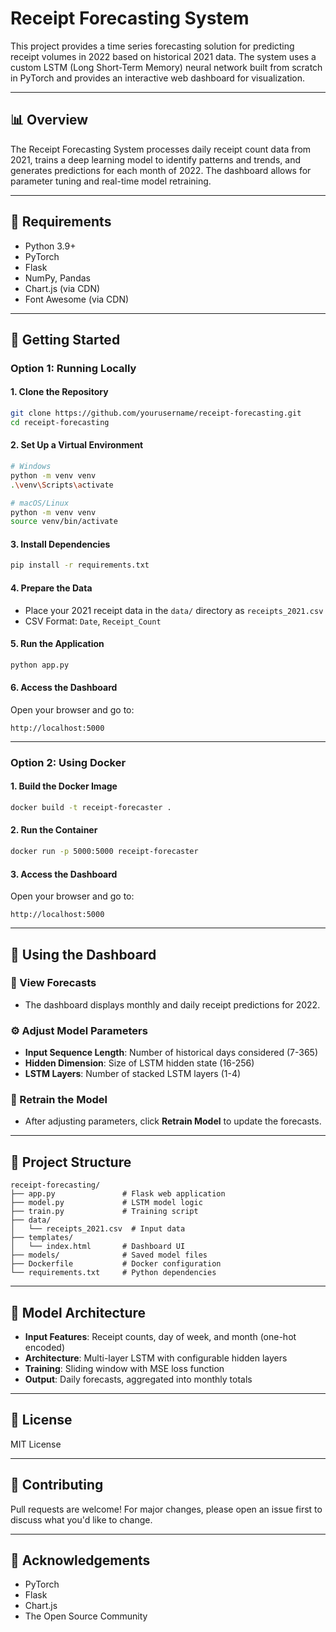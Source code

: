 # Receipt Forecasting System

This project provides a time series forecasting solution for predicting receipt volumes in 2022 based on historical 2021 data. The system uses a custom LSTM (Long Short-Term Memory) neural network built from scratch in PyTorch and provides an interactive web dashboard for visualization.

---

## 📊 Overview

The Receipt Forecasting System processes daily receipt count data from 2021, trains a deep learning model to identify patterns and trends, and generates predictions for each month of 2022. The dashboard allows for parameter tuning and real-time model retraining.

---

## 🚀 Requirements

- Python 3.9+
- PyTorch
- Flask
- NumPy, Pandas
- Chart.js (via CDN)
- Font Awesome (via CDN)

---

## 📅 Getting Started

### Option 1: Running Locally

#### 1. Clone the Repository
```bash
git clone https://github.com/yourusername/receipt-forecasting.git
cd receipt-forecasting
```

#### 2. Set Up a Virtual Environment
```bash
# Windows
python -m venv venv
.\venv\Scripts\activate

# macOS/Linux
python -m venv venv
source venv/bin/activate
```

#### 3. Install Dependencies
```bash
pip install -r requirements.txt
```

#### 4. Prepare the Data
- Place your 2021 receipt data in the `data/` directory as `receipts_2021.csv`
- CSV Format: `Date`, `Receipt_Count`

#### 5. Run the Application
```bash
python app.py
```

#### 6. Access the Dashboard
Open your browser and go to:
```
http://localhost:5000
```

---

### Option 2: Using Docker

#### 1. Build the Docker Image
```bash
docker build -t receipt-forecaster .
```

#### 2. Run the Container
```bash
docker run -p 5000:5000 receipt-forecaster
```

#### 3. Access the Dashboard
Open your browser and go to:
```
http://localhost:5000
```

---

## 🔬 Using the Dashboard

### 📅 View Forecasts
- The dashboard displays monthly and daily receipt predictions for 2022.

### ⚙️ Adjust Model Parameters
- **Input Sequence Length**: Number of historical days considered (7-365)
- **Hidden Dimension**: Size of LSTM hidden state (16-256)
- **LSTM Layers**: Number of stacked LSTM layers (1-4)

### 🚀 Retrain the Model
- After adjusting parameters, click **Retrain Model** to update the forecasts.

---

## 📁 Project Structure
```
receipt-forecasting/
├── app.py               # Flask web application
├── model.py             # LSTM model logic
├── train.py             # Training script
├── data/
│   └── receipts_2021.csv  # Input data
├── templates/
│   └── index.html       # Dashboard UI
├── models/              # Saved model files
├── Dockerfile           # Docker configuration
└── requirements.txt     # Python dependencies
```

---

## 🧰 Model Architecture

- **Input Features**: Receipt counts, day of week, and month (one-hot encoded)
- **Architecture**: Multi-layer LSTM with configurable hidden layers
- **Training**: Sliding window with MSE loss function
- **Output**: Daily forecasts, aggregated into monthly totals

---

## 🙌 License
MIT License

---

## 🙋 Contributing
Pull requests are welcome! For major changes, please open an issue first to discuss what you'd like to change.

---

## 🙏 Acknowledgements
- PyTorch
- Flask
- Chart.js
- The Open Source Community
